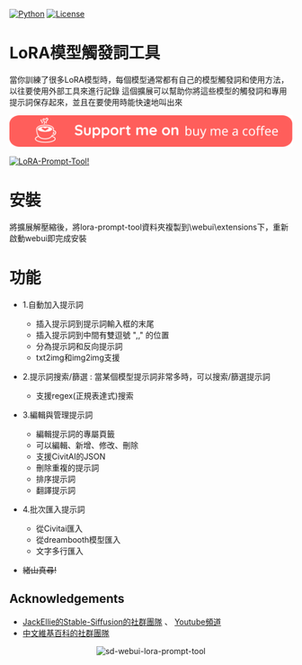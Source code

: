 [![Python](https://img.shields.io/badge/Python-%E2%89%A73.10-blue)](https://www.python.org/downloads/)
[![License](https://img.shields.io/github/license/a2569875/lora-prompt-tool)](https://github.com/a2569875/lora-prompt-tool/blob/main/LICENSE)
# LoRA模型觸發詞工具

當你訓練了很多LoRA模型時，每個模型通常都有自己的模型觸發詞和使用方法，以往要使用外部工具來進行記錄
這個擴展可以幫助你將這些模型的觸發詞和專用提示詞保存起來，並且在要使用時能快速地叫出來

[![buy me a coffee](readme/Artboard.svg)](https://www.buymeacoffee.com/a2569875 "buy me a coffee")

[![LoRA-Prompt-Tool!](https://res.cloudinary.com/marcomontalbano/image/upload/v1683644210/video_to_markdown/images/youtube--QQ9YVjCO_9s-c05b58ac6eb4c4700831b2b3070cd403.jpg)](https://www.youtube.com/watch?v=QQ9YVjCO_9s "LoRA-Prompt-Tool!")

# 安裝

將擴展解壓縮後，將lora-prompt-tool資料夾複製到\webui\extensions下，重新啟動webui即完成安裝

# 功能
* 1.自動加入提示詞
  - 插入提示詞到提示詞輸入框的末尾
  - 插入提示詞到中間有雙逗號 ",," 的位置
  - 分為提示詞和反向提示詞
  - txt2img和img2img支援

* 2.提示詞搜索/篩選 : 當某個模型提示詞非常多時，可以搜索/篩選提示詞
  - 支援regex(正規表達式)搜索

* 3.編輯與管理提示詞
  - 編輯提示詞的專屬頁籤
  - 可以編輯、新增、修改、刪除
  - 支援CivitAI的JSON
  - 刪除重複的提示詞
  - 排序提示詞
  - 翻譯提示詞

* 4.批次匯入提示詞
  - 從Civitai匯入
  - 從dreambooth模型匯入
  - 文字多行匯入

* ~~緒山真尋!~~

## Acknowledgements
*  [JackEllie的Stable-Siffusion的社群團隊](https://discord.gg/TM5d89YNwA) 、 [Youtube頻道](https://www.youtube.com/@JackEllie)
*  [中文維基百科的社群團隊](https://discord.gg/77n7vnu)

<p align="center"><img src="https://count.getloli.com/get/@sd-webui-lora-prompt-tool.github" alt="sd-webui-lora-prompt-tool"></p>